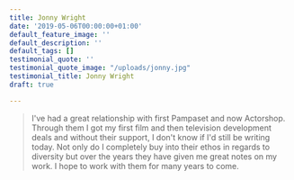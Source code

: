 ```yaml
---
title: Jonny Wright
date: '2019-05-06T00:00:00+01:00'
default_feature_image: ''
default_description: ''
default_tags: []
testimonial_quote: ''
testimonial_quote_image: "/uploads/jonny.jpg"
testimonial_title: Jonny Wright
draft: true

---
```

> I've had a great relationship with first Pampaset and now Actorshop. Through them I got my first film and then television development deals and without their support, I don't know if I'd still be writing today.  Not only do I completely buy into their ethos in regards to diversity but over the years they have given me great notes on my work.  I hope to work with them for many years to come.